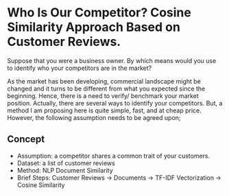 # Who Is Our Competitor? Cosine Similarity Approach Based on Customer Reviews.
Suppose that you were a business owner. By which means would you use to identify who your competitors are in the market?

As the market has been developing, commercial landscape might be changed and it turns to be different from what you expected since the beginning. 
Hence, there is a need to verify/ benchmark your market position.
Actually, there are several ways to identify your competitors. But, a method I am proposing here is quite simple, fast, and at cheap price.
However, the following assumption needs to be agreed upon;

## Concept
* Assumption: a competitor shares a common trait of your customers.
* Dataset: a list of customer reviews
* Method: NLP Document Similarity
* Brief Steps: Customer Reviews -> Documents -> TF-IDF Vectorization -> Cosine Similarity

